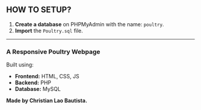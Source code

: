 ## HOW TO SETUP?

1. **Create a database** on PHPMyAdmin with the name: `poultry`.
2. **Import** the `Poultry.sql` file.

---

### A Responsive Poultry Webpage
Built using:
- **Frontend:** HTML, CSS, JS  
- **Backend:** PHP  
- **Database:** MySQL  

**Made by Christian Lao Bautista.**
